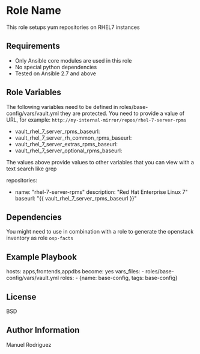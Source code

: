 Role Name
=========

This role setups yum repositories on RHEL7 instances

Requirements
------------

- Only Ansible core modules are used in this role
- No special python dependencies
- Tested on Ansible 2.7 and above

Role Variables
--------------

The following variables need to be defined in roles/base-config/vars/vault.yml they are protected.
You need to provide a value of URL, for example: `http://my-internal-mirror/repos/rhel-7-server-rpms`

- vault_rhel_7_server_rpms_baseurl:
- vault_rhel_7_server_rh_common_rpms_baseurl: 
- vault_rhel_7_server_extras_rpms_baseurl: 
- vault_rhel_7_server_optional_rpms_baseurl: 

The values above provide values to other variables that you can view with a text search like grep

repositories:
  - name: "rhel-7-server-rpms"
    description: "Red Hat Enterprise Linux 7"
    baseurl: "{{ vault_rhel_7_server_rpms_baseurl }}"

Dependencies
------------

You might need to use in combination with a role to generate the openstack inventory as role `osp-facts`

Example Playbook
----------------

  hosts: apps,frontends,appdbs
  become: yes
  vars_files:
    - roles/base-config/vars/vault.yml
  roles:
    - {name: base-config, tags: base-config}

License
-------

BSD

Author Information
------------------

Manuel Rodriguez
